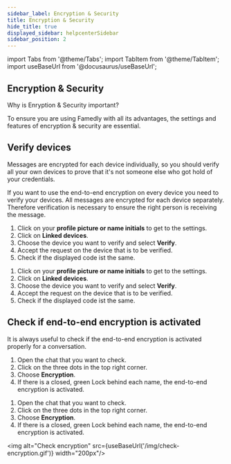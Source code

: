 ```yaml
---
sidebar_label: Encryption & Security
title: Encryption & Security
hide_title: true
displayed_sidebar: helpcenterSidebar
sidebar_position: 2
---
```

import Tabs from '@theme/Tabs';
import TabItem from '@theme/TabItem';
import useBaseUrl from '@docusaurus/useBaseUrl';


<div class="hero hero--primary">
  <div class="container">
    <h2 class="hero__title">Encryption & Security</h2>
    <p class="hero__subtitle">Why is Enryption & Security important?</p>
    <p>To ensure you are using Famedly with all its advantages, the settings and features of encryption & security are essential.</p>
  </div>
</div>

## Verify devices

Messages are encrypted for each device individually, so you should verify all your own devices to prove that it's not someone else who got hold of your credentials.

If you want to use the end-to-end encryption on every device you need to verify your devices. All messages are encrypted for each device separately. Therefore verification is necessary to ensure the right person is receiving the message.

<Tabs>
  <TabItem value="desktop" label="Desktop" default>
  <ol>
    <li>Click on your <b>profile picture or name initials</b> to get to the settings.</li>
    <li>Click on <b>Linked devices</b>.</li>
    <li>Choose the device you want to verify and select <b>Verify</b>.</li>
    <li>Accept the request on the device that is to be verified.</li>
    <li>Check if the displayed code ist the same.</li>
  </ol>
  </TabItem>
  <TabItem value="mobile" label="Mobile">
  <ol>
    <li>Click on your <b>profile picture or name initials</b> to get to the settings.</li>
    <li>Click on <b>Linked devices</b>.</li>
    <li>Choose the device you want to verify and select <b>Verify</b>.</li>
    <li>Accept the request on the device that is to be verified.</li>
    <li>Check if the displayed code ist the same.</li>
  </ol>
  </TabItem>
</Tabs>

## Check if end-to-end encryption is activated

It is always useful to check if the end-to-end encryption is activated properly for a conversation.

<Tabs>
  <TabItem value="desktop" label="Desktop" default>
  <ol>
    <li>Open the chat that you want to check.</li>
    <li>Click on the three dots in the top right corner.</li>
    <li>Choose <b>Encryption</b>.</li>
    <li>If there is a closed, green Lock behind each name, the end-to-end encryption is activated.</li>
  </ol>
  </TabItem>
  <TabItem value="mobile" label="Mobile">
  <ol>
    <li>Open the chat that you want to check.</li>
    <li>Click on the three dots in the top right corner.</li>
    <li>Choose <b>Encryption</b>.</li>
    <li>If there is a closed, green Lock behind each name, the end-to-end encryption is activated.</li>
  </ol>
  </TabItem>
</Tabs>

<img alt="Check encryption" src={useBaseUrl('/img/check-encryption.gif')} width="200px"/>
